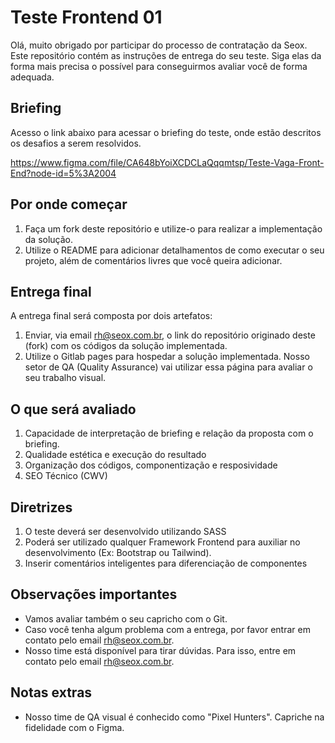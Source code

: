 # Teste Frontend 01

Olá, muito obrigado por participar do processo de contratação da Seox. Este repositório contém as instruções de entrega do seu teste. Siga elas da forma mais precisa o possível para conseguirmos avaliar você de forma adequada.

## Briefing

Acesso o link abaixo para acessar o briefing do teste, onde estão descritos os desafios a serem resolvidos.

https://www.figma.com/file/CA648bYoiXCDCLaQqqmtsp/Teste-Vaga-Front-End?node-id=5%3A2004

## Por onde começar

1. Faça um fork deste repositório e utilize-o para realizar a implementação da solução.
2. Utilize o README para adicionar detalhamentos de como executar o seu projeto, além de comentários livres que você queira adicionar.

## Entrega final

A entrega final será composta por dois artefatos:

1. Enviar, via email rh@seox.com.br, o link do repositório originado deste (fork) com os códigos da solução implementada.
2. Utilize o Gitlab pages para hospedar a solução implementada. Nosso setor de QA (Quality Assurance) vai utilizar essa página para avaliar o seu trabalho visual.

## O que será avaliado

1. Capacidade de interpretação de briefing e relação da proposta com o briefing.
2. Qualidade estética e execução do resultado
3. Organização dos códigos, componentização e resposividade
4. SEO Técnico (CWV)

## Diretrizes

1. O teste deverá ser desenvolvido utilizando SASS
2. Poderá ser utilizado qualquer Framework Frontend para auxiliar no desenvolvimento (Ex: Bootstrap ou Tailwind).
3. Inserir comentários inteligentes para diferenciação de componentes

## Observações importantes

- Vamos avaliar também o seu capricho com o Git.
- Caso você tenha algum problema com a entrega, por favor entrar em contato pelo email rh@seox.com.br.
- Nosso time está disponível para tirar dúvidas. Para isso, entre em contato pelo email rh@seox.com.br.

## Notas extras

- Nosso time de QA visual é conhecido como "Pixel Hunters". Capriche na fidelidade com o Figma.
